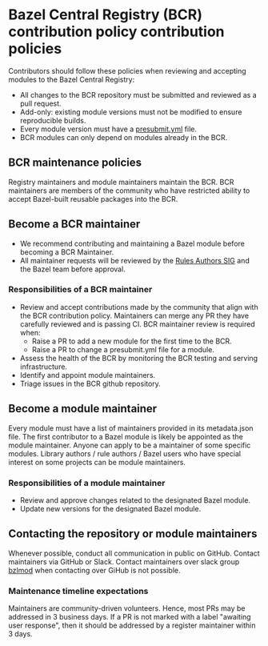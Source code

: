 
# Bazel Central Registry (BCR) contribution policy contribution policies
Contributors should follow these policies when reviewing and accepting modules to the Bazel Central Registry:

-   All changes to the BCR repository must be submitted and reviewed as a pull request.
-   Add-only: existing module versions must not be modified to ensure reproducible builds.
-   Every module version must have a [presubmit.yml](https://docs.google.com/document/d/1moQfNcEIttsk6vYanNKIy3ZuK53hQUFq1b1r0rmsYVg/edit#heading=h.e6t527rxhw5i) file.
-   BCR modules can only depend on modules already in the BCR.

## BCR maintenance policies
Registry maintainers and module maintainers maintain the BCR. BCR maintainers are members of the community who have restricted ability to accept Bazel-built reusable packages into the BCR.

## Become a BCR maintainer
- We recommend contributing and maintaining a Bazel module before becoming a BCR Maintainer.
- All maintainer requests will be reviewed by the [Rules Authors SIG](https://github.com/bazel-contrib/SIG-rules-authors) and the Bazel team before approval.

### Responsibilities of a BCR maintainer
- Review and accept contributions made by the community that align with the BCR contribution policy. Maintainers can merge any PR they have carefully reviewed and is passing CI. BCR maintainer review is required when:
  - Raise a PR to add a new module for the first time to the BCR.
  - Raise a PR to change a presubmit.yml file for a module.
- Assess the health of the BCR by monitoring the BCR testing and serving infrastructure.
- Identify and appoint module maintainers.
- Triage issues in the BCR github repository.

## Become a module maintainer

Every module must have a list of maintainers provided in its metadata.json file. The first contributor to a Bazel module is likely be appointed as the module maintainer. Anyone can apply to be a maintainer of some specific modules. Library authors / rule authors / Bazel users who have special interest on some projects can be module maintainers.

### Responsibilities of a module maintainer
-   Review and approve changes related to the designated Bazel module.
-   Update new versions for the designated Bazel module.

## Contacting the repository or module maintainers
Whenever possible, conduct all communication in public on GitHub. Contact maintainers via GitHub or Slack. Contact maintainers over slack group [bzlmod](https://bazelbuild.slack.com/archives/C014RARENH0) when contacting over GiHub is not possible.

### Maintenance timeline expectations
Maintainers are community-driven volunteers. Hence, most PRs may be addressed in 3 business days. If a PR is not marked with a label "awaiting user response", then it should be addressed by a register maintainer within 3 days.
